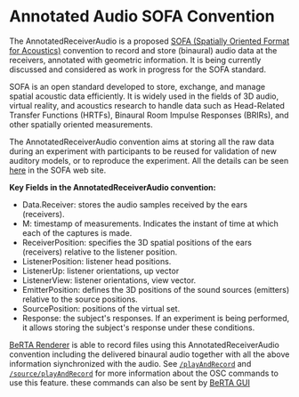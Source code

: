# Annotated Audio SOFA Convention

The AnnotatedReceiverAudio is a proposed <a href="https://www.sofaconventions.org/mediawiki/index.php/SOFA_(Spatially_Oriented_Format_for_Acoustics)" target="_blank">SOFA (Spatially Oriented Format for Acoustics)</a> convention to record and store (binaural) audio data at the receivers, annotated with geometric information. It is being currently discussed and considered as work in progress for the SOFA standard. 

SOFA is an open standard developed to store, exchange, and manage spatial acoustic data efficiently. It is widely used in the fields of 3D audio, virtual reality, and acoustics research to handle data such as Head-Related Transfer Functions (HRTFs), Binaural Room Impulse Responses (BRIRs), and other spatially oriented measurements.

The AnnotatedReceiverAudio convention aims at storing all the raw data during an experiment with participants to be reused for validation of new auditory models, or to reproduce the experiment. All the details can be seen <a href="https://www.sofaconventions.org/mediawiki/index.php/AnnotatedReceiverAudio" target="_blank">here</a> in the SOFA web site.


**Key Fields in the AnnotatedReceiverAudio convention:**

- Data.Receiver: stores the audio samples received by the ears (receivers). 
- M: timestamp of measurements. Indicates the instant of time at which each of the captures is made.
- ReceiverPosition: specifies the 3D spatial positions of the ears (receivers) relative to the listener position.
- ListenerPosition: listener head positions.
- ListenerUp: listener orientations, up vector
- ListenerView: listener orientations, view vector.
- EmitterPosition: defines the 3D positions of the sound sources (emitters) relative to the source positions.
- SourcePosition: positions of the virtual set.
- Response: the subject's responses. If an experiment is being performed, it allows storing the subject's response under these conditions.

[BeRTA Renderer](berta-renderer/index.md) is able to record files using this AnnotatedReceiverAudio convention including the delivered binaural audio together with all the above information siynchronized with the audio. See [`/playAndRecord`](/BRT-Documentation/osc/overall#playandrecord) and [`/source/playAndRecord`](/BRT-Documentation/osc/source#sourceplayandrecord) for more information about the OSC commands to use this feature. these commands can also be sent by [BeRTA GUI](berta-gui.md)

